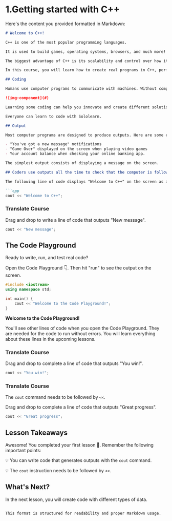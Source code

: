 # 1.Getting started with C++

Here's the content you provided formatted in Markdown:

```markdown
# Welcome to C++!

C++ is one of the most popular programming languages.

It is used to build games, operating systems, browsers, and much more!

The biggest advantage of C++ is its scalability and control over how it uses resources.

In this course, you will learn how to create real programs in C++, perform various operations, and much more!

## Coding

Humans use computer programs to communicate with machines. Without computer programs, we wouldn't have smartphones, websites, or even exploration in outer space.

![img-component](#)

Learning some coding can help you innovate and create different solutions to problems, giving you a competitive edge in this technology-driven world.

Everyone can learn to code with Sololearn.

## Output

Most computer programs are designed to produce outputs. Here are some examples:

- "You've got a new message" notifications
- "Game Over" displayed on the screen when playing video games
- Your account balance when checking your online banking app.

The simplest output consists of displaying a message on the screen.

## Coders use outputs all the time to check that the computer is following the given instructions and to fix problems with code.

The following line of code displays "Welcome to C++" on the screen as an output:

```cpp
cout << "Welcome to C++";
```

### Translate Course
Drag and drop to write a line of code that outputs "New message".

```cpp
cout << "New message";
```

## The Code Playground

Ready to write, run, and test real code?

Open the Code Playground 👇. Then hit "run" to see the output on the screen.

```cpp
#include <iostream>
using namespace std;

int main() {
    cout << "Welcome to the Code Playground!";
}
```

**Welcome to the Code Playground!**

You'll see other lines of code when you open the Code Playground. They are needed for the code to run without errors. You will learn everything about these lines in the upcoming lessons.

### Translate Course
Drag and drop to complete a line of code that outputs "You win!".

```cpp
cout << "You win!";
```

### Translate Course
The `cout` command needs to be followed by `<<`.

Drag and drop to complete a line of code that outputs "Great progress".

```cpp
cout << "Great progress";
```

## Lesson Takeaways

Awesome! You completed your first lesson 🚀. Remember the following important points:

💡 You can write code that generates outputs with the `cout` command.

💡 The `cout` instruction needs to be followed by `<<`.

## What's Next?

In the next lesson, you will create code with different types of data.
```

This format is structured for readability and proper Markdown usage.